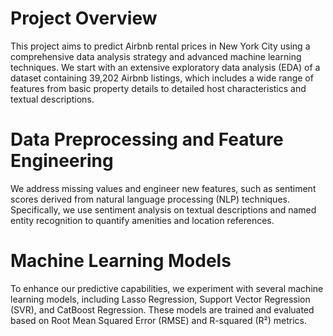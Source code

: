 # Project Overview

This project aims to predict Airbnb rental prices in New York City using a comprehensive data analysis strategy and advanced machine learning techniques. We start with an extensive exploratory data analysis (EDA) of a dataset containing 39,202 Airbnb listings, which includes a wide range of features from basic property details to detailed host characteristics and textual descriptions.

# Data Preprocessing and Feature Engineering

We address missing values and engineer new features, such as sentiment scores derived from natural language processing (NLP) techniques. Specifically, we use sentiment analysis on textual descriptions and named entity recognition to quantify amenities and location references. 

# Machine Learning Models
To enhance our predictive capabilities, we experiment with several machine learning models, including Lasso Regression, Support Vector Regression (SVR), and CatBoost Regression. These models are trained and evaluated based on Root Mean Squared Error (RMSE) and R-squared (R²) metrics.


